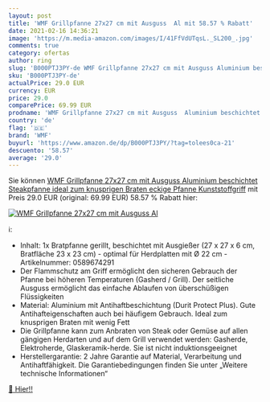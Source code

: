 ```yaml
---
layout: post
title: 'WMF Grillpfanne 27x27 cm mit Ausguss  Al mit 58.57 % Rabatt'
date: 2021-02-16 14:36:21
image: 'https://m.media-amazon.com/images/I/41FfVdUTqsL._SL200_.jpg'
comments: true
category: ofertas
author: ring
slug: 'B000PTJ3PY-de WMF Grillpfanne 27x27 cm mit Ausguss Aluminium beschichtet...'
sku: 'B000PTJ3PY-de'
actualPrice: 29.0 EUR
currency: EUR
price: 29.0
comparePrice: 69.99 EUR
prodname: 'WMF Grillpfanne 27x27 cm mit Ausguss  Aluminium beschichtet  Steakpfanne ideal zum knusprigen Braten  eckige Pfanne  Kunststoffgriff'
country: 'de'
flag: '🇩🇪'
brand: 'WMF'
buyurl: 'https://www.amazon.de/dp/B000PTJ3PY/?tag=tolees0ca-21'
descuento: '58.57'
average: '29.0'
---
```


Sie können [WMF Grillpfanne 27x27 cm mit Ausguss  Aluminium beschichtet  Steakpfanne ideal zum knusprigen Braten  eckige Pfanne  Kunststoffgriff](https://www.amazon.de/dp/B000PTJ3PY/?tag=tolees0ca-21) mit Preis 29.0 EUR (original: 69.99 EUR) 58.57 % Rabatt hier:

[![WMF Grillpfanne 27x27 cm mit Ausguss  Al](https://m.media-amazon.com/images/I/41FfVdUTqsL._SL200_.jpg)](https://www.amazon.de/dp/B000PTJ3PY/?tag=tolees0ca-21)

ℹ️:

- Inhalt: 1x Bratpfanne gerillt, beschichtet mit Ausgießer (27 x 27 x 6 cm, Bratfläche 23 x 23 cm) - optimal für Herdplatten mit Ø 22 cm - Artikelnummer: 0589674291
- Der Flammschutz am Griff ermöglicht den sicheren Gebrauch der Pfanne bei höheren Temperaturen (Gasherd / Grill). Der seitliche Ausguss ermöglicht das einfache Ablaufen von überschüßigen Flüssigkeiten
- Material: Aluminium mit Antihaftbeschichtung (Durit Protect Plus). Gute Antihafteigenschaften auch bei häufigem Gebrauch. Ideal zum knusprigen Braten mit wenig Fett
- Die Grillpfanne kann zum Anbraten von Steak oder Gemüse auf allen gängigen Herdarten und auf dem Grill verwendet werden: Gasherde, Elektroherde, Glaskeramik-herde. Sie ist nicht induktionsgeeignet
- Herstellergarantie: 2 Jahre Garantie auf Material, Verarbeitung und Antihaftfähigkeit. Die Garantiebedingungen finden Sie unter „Weitere technische Informationen“

[🛒 Hier!!](https://www.amazon.de/dp/B000PTJ3PY/?tag=tolees0ca-21)
